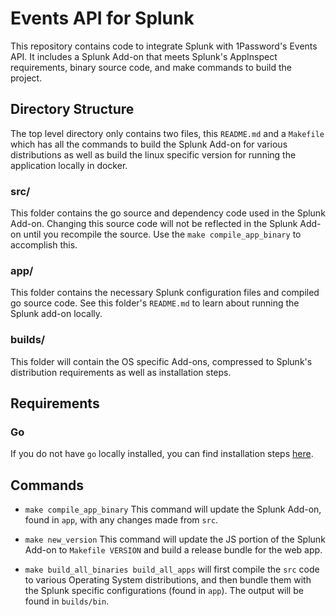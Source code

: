 # Events API for Splunk

This repository contains code to integrate Splunk with 1Password's Events API. It includes a Splunk Add-on that meets Splunk's AppInspect requirements, binary source code, and make commands to build the project.

## Directory Structure

The top level directory only contains two files, this `README.md` and a `Makefile` which has all the commands to build the Splunk Add-on for various distributions as well as build the linux specific version for running the application locally in docker.

### src/

This folder contains the go source and dependency code used in the Splunk Add-on. Changing this source code will not be reflected in the Splunk Add-on until you recompile the source. Use the `make compile_app_binary` to accomplish this.

### app/

This folder contains the necessary Splunk configuration files and compiled go source code. See this folder's `README.md` to learn about running the Splunk add-on locally.

### builds/

This folder will contain the OS specific Add-ons, compressed to Splunk's distribution requirements as well as installation steps.

## Requirements

### Go

If you do not have `go` locally installed, you can find installation steps [here](https://golang.org/doc/install).

## Commands

- `make compile_app_binary`
  This command will update the Splunk Add-on, found in `app`, with any changes made from `src`.

- `make new_version`
  This command will update the JS portion of the Splunk Add-on to `Makefile VERSION` and build a release bundle for the web app.

- `make build_all_binaries build_all_apps` will first compile the `src` code to various Operating System distributions, and then bundle them with the Splunk specific configurations (found in `app`). The output will be found in `builds/bin`.
